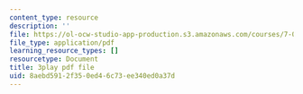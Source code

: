 ```yaml
---
content_type: resource
description: ''
file: https://ol-ocw-studio-app-production.s3.amazonaws.com/courses/7-01sc-fundamentals-of-biology-fall-2011/8aebd5912f350ed46c73ee340ed0a37d_LvLbaVW84nE.pdf
file_type: application/pdf
learning_resource_types: []
resourcetype: Document
title: 3play pdf file
uid: 8aebd591-2f35-0ed4-6c73-ee340ed0a37d
---
```

